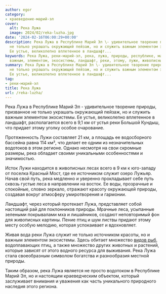 ```yaml
---
author: egor
category:
- краеведение-марий-эл
cover:
  alt: Река Лужа
  image: 2024/02/reka-luzha.jpg
date: '2024-02-16T06:00:29+00:00'
description: Река Лужа в Республике Марий Эл \- удивительное творение природы, призванное
  не только украшать окружающий пейзаж, но и служить важным элементом экосистемы.
  Ее устье, великолепно вплетенное в ландшафт...
keywords: Река Лужа, реки-марий-эл, река, лужа, природы, республике, марий, только,
  важным, элементом, экосистемы, ландшафт, реки, этому, лужи, живописных, источником
summary: Река Лужа в Республике Марий Эл \- удивительное творение природы, призванное
  не только украшать окружающий пейзаж, но и служить важным элементом экосистемы.
  Ее устье, великолепно вплетенное в ландшафт...
tag:
- реки-марий-эл
title: Река Лужа
url: /reka-luzha/
---
```


Река Лужа в Республике Марий Эл \- удивительное творение природы, призванное не только украшать окружающий пейзаж, но и служить важным элементом экосистемы. Ее устье, великолепно вплетенное в ландшафт, располагается всего в 9,1 км от устья реки Большой Кундыш, что придает этому уголку особое очарование.

Протяженность Лужи составляет 21 км, а площадь ее водосборного бассейна равна 114 км², что делает ее одним из незначительных водотоков в этом регионе. Однако несмотря на свои скромные размеры, река обладает своими уникальными особенностями и значимостью.

Исток Лужи находится в живописных лесах всего в 9 км к юго-западу от поселка Красный Мост, где ее источником служит озеро Лужьяр. Начав свой путь, река медленно и уверенно прокладывает себе путь сквозь густые леса в направлении на восток. Ее воды, прозрачные и спокойные, словно зеркало, отражают красоту окружающей природы, создавая вокруг атмосферу умиротворения и гармонии.

Ландшафт, через который протекает Лужа, представляет собой настоящий рай для поклонников природы. Мрачные леса, усыпанные зелеными покрывалами мха и лишайников, создают неповторимый фон для живописных картины. Пение птиц и шум листвы придают этому месту особую мелодию, которая успокаивает и вдохновляет.

Живая вода реки Лужа служит не только источником красоты, но и важным элементом экосистемы. Здесь обитает множество [видов рыб](/rybnaya-dusha/), водоплавающих птиц, а также множество других животных и растений, которые зависят от этого водного ресурса для выживания. Река Лужа стала своеобразным символом богатства и разнообразия местной природы.

Таким образом, река Лужа является не просто водотоком в Республике Марий Эл, но и настоящим краеведческим объектом, который заслуживает внимания и уважения как часть уникального природного наследия этого региона.